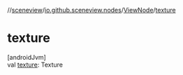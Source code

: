 //[sceneview](../../../index.md)/[io.github.sceneview.nodes](../index.md)/[ViewNode](index.md)/[texture](texture.md)

# texture

[androidJvm]\
val [texture](texture.md): Texture
